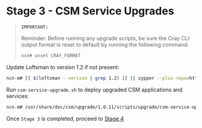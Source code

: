 # Stage 3 - CSM Service Upgrades

>**`IMPORTANT:`**
>
> Reminder: Before running any upgrade scripts, be sure the Cray CLI output format is reset to default by running the following command:
>
>```bash
> ncn# unset CRAY_FORMAT
>```

Update Loftsman to version 1.2 if not present:

```bash
ncn-m# [[ $(loftsman --version | grep 1.2) ]] || zypper --plus-repo=https://packages.local/repository/csm-sle-15sp2 in loftsman
```

Run `csm-service-upgrade.sh` to deploy upgraded CSM applications and services:

```bash
ncn-m# /usr/share/doc/csm/upgrade/1.0.11/scripts/upgrade/csm-service-upgrade.sh
```

Once `Stage 3` is completed, proceed to [Stage 4](Stage_4.md)

